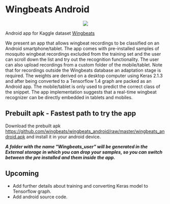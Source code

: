 # Wingbeats Android

<p align="center"> <img src="https://github.com/wingbeats/wingbeats_pi/blob/master/wingbeats.png"></p>

Android app for Kaggle dataset [Wingbeats](https://www.kaggle.com/potamitis/wingbeats) 

We present an app that allows wingbeat recordings to be classified on an Android smartphone/tablet. The app comes with pre-installed samples of mosquito wingbeat recordings excluded from the training set and the user can scroll down the list and try out the recognition functionality. The user can also upload recordings from a custom folder of the mobile/tablet. Note that for recordings outside the Wingbeats database an adaptation stage is required. The weights are derived on a desktop computer using Keras 2.1.3 and after being converted to a Tensorflow 1.4 graph are packed as an Android app. The mobile/tablet is only used to predict the correct class of the snippet. The app implementation suggests that a real-time wingbeat recognizer can be directly embedded in tablets and mobiles.

## Prebuilt apk - Fastest path to try the app
Download the prebuilt apk https://github.com/wingbeats/wingbeats_android/raw/master/wingbeats_android.apk and install it in your android device. 

**_A folder with the name "Wingbeats_user" will be generated in the External storage in which you can drop your samples, so you can switch between the pre installed and them inside the app._**

## Upcoming
* Add further details about training and converting Keras model to Tensorflow graph.
* Add android source code.
